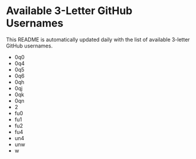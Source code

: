 # Available 3-Letter GitHub Usernames

This README is automatically updated daily with the list of available 3-letter GitHub usernames.

- 0q0
- 0q4
- 0q5
- 0q6
- 0qh
- 0qj
- 0qk
- 0qn
- 2
- fu0
- fu1
- fu2
- fu4
- un4
- unw
- w
